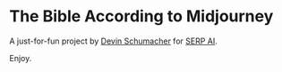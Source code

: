 # The Bible According to Midjourney

A just-for-fun project by [Devin Schumacher](https://devinschumacher.com/) for [SERP AI](https://serp.ai).

Enjoy.
